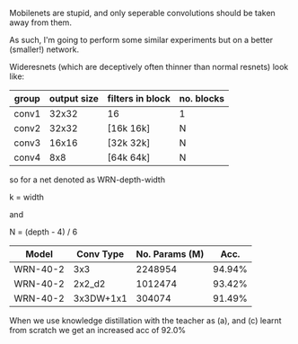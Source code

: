 Mobilenets are stupid, and only seperable convolutions should be taken away from them.

As such, I'm going to perform some similar experiments but on a better (smaller!) network.

Wideresnets (which are deceptively often thinner than normal resnets) look like:

| group | output size | filters in block  | no. blocks |
|-------|-------------|-------------------|------------| 
| conv1 | 32x32       | 16                |  1         |
| conv2 | 32x32       |[16k 16k]          |  N         |
| conv3 | 16x16       |[32k 32k]          |  N         |
| conv4 | 8x8         |[64k 64k]          |  N         |

so for a net denoted as WRN-depth-width

k = width

and 

N = (depth - 4) / 6

| Model      | Conv Type | No. Params (M) | Acc.     | 
|------------|-----------|----------------|----------|
| WRN-40-2   | 3x3       | 2248954        | 94.94%   | (a)
| WRN-40-2   | 2x2_d2    | 1012474        | 93.42%   | (b)
| WRN-40-2   | 3x3DW+1x1 | 304074         | 91.49%   | (c)

When we use knowledge distillation with the teacher as (a), and (c) learnt from scratch we get an increased acc of 92.0%
    
